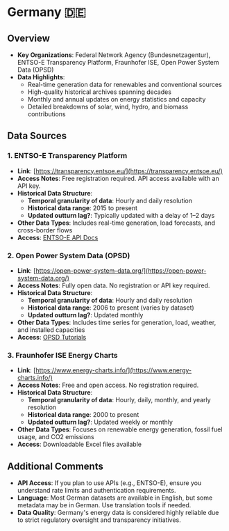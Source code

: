 # Germany 🇩🇪

## Overview
- **Key Organizations**: Federal Network Agency (Bundesnetzagentur), ENTSO-E Transparency Platform, Fraunhofer ISE, Open Power System Data (OPSD)
- **Data Highlights**: 
  - Real-time generation data for renewables and conventional sources
  - High-quality historical archives spanning decades
  - Monthly and annual updates on energy statistics and capacity
  - Detailed breakdowns of solar, wind, hydro, and biomass contributions

## Data Sources

### 1. **ENTSO-E Transparency Platform**
- **Link**: [https://transparency.entsoe.eu/](https://transparency.entsoe.eu/)
- **Access Notes**: Free registration required. API access available with an API key.
- **Historical Data Structure**:
  - **Temporal granularity of data**: Hourly and daily resolution
  - **Historical data range**: 2015 to present
  - **Updated outturn lag?**: Typically updated with a delay of 1–2 days
- **Other Data Types**: Includes real-time generation, load forecasts, and cross-border flows
- **Access**: [ENTSO-E API Docs](https://transparency.entsoe.eu/content/static_content/Static%20content/web%20api/Guide.html)

### 2. **Open Power System Data (OPSD)**
- **Link**: [https://open-power-system-data.org/](https://open-power-system-data.org/)
- **Access Notes**: Fully open data. No registration or API key required.
- **Historical Data Structure**:
  - **Temporal granularity of data**: Hourly and daily resolution
  - **Historical data range**: 2006 to present (varies by dataset)
  - **Updated outturn lag?**: Updated monthly
- **Other Data Types**: Includes time series for generation, load, weather, and installed capacities
- **Access**: [OPSD Tutorials](https://github.com/Open-Power-System-Data/datapackage_tutorial)

### 3. **Fraunhofer ISE Energy Charts**
- **Link**: [https://www.energy-charts.info/](https://www.energy-charts.info/)
- **Access Notes**: Free and open access. No registration required.
- **Historical Data Structure**:
  - **Temporal granularity of data**: Hourly, daily, monthly, and yearly resolution
  - **Historical data range**: 2000 to present
  - **Updated outturn lag?**: Updated weekly or monthly
- **Other Data Types**: Focuses on renewable energy generation, fossil fuel usage, and CO2 emissions
- **Access**: Downloadable Excel files available

## Additional Comments
- **API Access**: If you plan to use APIs (e.g., ENTSO-E), ensure you understand rate limits and authentication requirements.
- **Language**: Most German datasets are available in English, but some metadata may be in German. Use translation tools if needed.
- **Data Quality**: Germany's energy data is considered highly reliable due to strict regulatory oversight and transparency initiatives.
